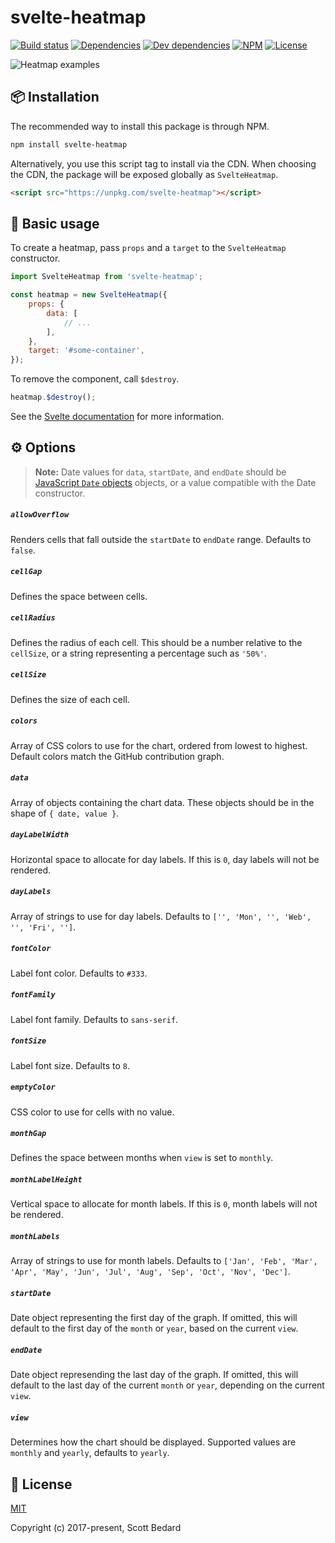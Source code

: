 # svelte-heatmap

[![Build status](https://img.shields.io/github/workflow/status/scottbedard/svelte-heatmap/Test)](https://github.com/scottbedard/svelte-heatmap/actions)
[![Dependencies](https://img.shields.io/david/scottbedard/svelte-heatmap)](https://david-dm.org/scottbedard/svelte-heatmap)
[![Dev dependencies](https://img.shields.io/david/dev/scottbedard/svelte-heatmap)](https://david-dm.org/scottbedard/svelte-heatmap?type=dev)
[![NPM](https://img.shields.io/npm/v/svelte-heatmap)](https://www.npmjs.com/package/svelte-heatmap)
[![License](https://img.shields.io/github/license/scottbedard/svelte-heatmap?color=blue)](https://github.com/scottbedard/svelte-heatmap/blob/master/LICENSE)

![Heatmap examples](https://user-images.githubusercontent.com/7980426/78958159-27d55280-7a9c-11ea-9b08-8b5d7df31d7a.png)

## 📦 Installation

The recommended way to install this package is through NPM.

```bash
npm install svelte-heatmap
```

Alternatively, you use this script tag to install via the CDN. When choosing the CDN, the package will be exposed globally as `SvelteHeatmap`.

```html
<script src="https://unpkg.com/svelte-heatmap"></script>
```

## 🚀 Basic usage

To create a heatmap, pass `props` and a `target` to the `SvelteHeatmap` constructor.

```js
import SvelteHeatmap from 'svelte-heatmap';

const heatmap = new SvelteHeatmap({
    props: {
        data: [
            // ...
        ],
    },
    target: '#some-container',
});
```

To remove the component, call `$destroy`.

```js
heatmap.$destroy();
```

See the [Svelte documentation](https://svelte.dev/docs#Client-side_component_API) for more information. 

## ⚙️ Options

> **Note:** Date values for `data`, `startDate`, and `endDate` should be [JavaScript `Date` objects](https://developer.mozilla.org/en-US/docs/Web/JavaScript/Reference/Global_Objects/Date) objects, or a value compatible with the Date constructor.

##### `allowOverflow`

Renders cells that fall outside the `startDate` to `endDate` range. Defaults to `false`.

##### `cellGap`

Defines the space between cells.

##### `cellRadius`

Defines the radius of each cell. This should be a number relative to the `cellSize`, or a string representing a percentage such as `'50%'`.

##### `cellSize`

Defines the size of each cell.

##### `colors`

Array of CSS colors to use for the chart, ordered from lowest to highest. Default colors match the GitHub contribution graph.

##### `data`

Array of objects containing the chart data. These objects should be in the shape of `{ date, value }`.

##### `dayLabelWidth`

Horizontal space to allocate for day labels. If this is `0`, day labels will not be rendered.

##### `dayLabels`

Array of strings to use for day labels. Defaults to `['', 'Mon', '', 'Web', '', 'Fri', '']`.

##### `fontColor`

Label font color. Defaults to `#333`.

##### `fontFamily`

Label font family. Defaults to `sans-serif`.

##### `fontSize`

Label font size. Defaults to `8`.

##### `emptyColor`

CSS color to use for cells with no value.

##### `monthGap`

Defines the space between months when `view` is set to `monthly`.

##### `monthLabelHeight`

Vertical space to allocate for month labels. If this is `0`, month labels will not be rendered.

##### `monthLabels`

Array of strings to use for month labels. Defaults to `['Jan', 'Feb', 'Mar', 'Apr', 'May', 'Jun', 'Jul', 'Aug', 'Sep', 'Oct', 'Nov', 'Dec']`.

##### `startDate`

Date object representing the first day of the graph. If omitted, this will default to the first day of the `month` or `year`, based on the current `view`.

##### `endDate`

Date object represending the last day of the graph. If omitted, this will default to the last day of the current `month` or `year`, depending on the current `view`.

##### `view`

Determines how the chart should be displayed. Supported values are `monthly` and `yearly`, defaults to `yearly`.

## 📄 License

[MIT](https://github.com/scottbedard/svelte-heatmap/blob/master/LICENSE)

Copyright (c) 2017-present, Scott Bedard
